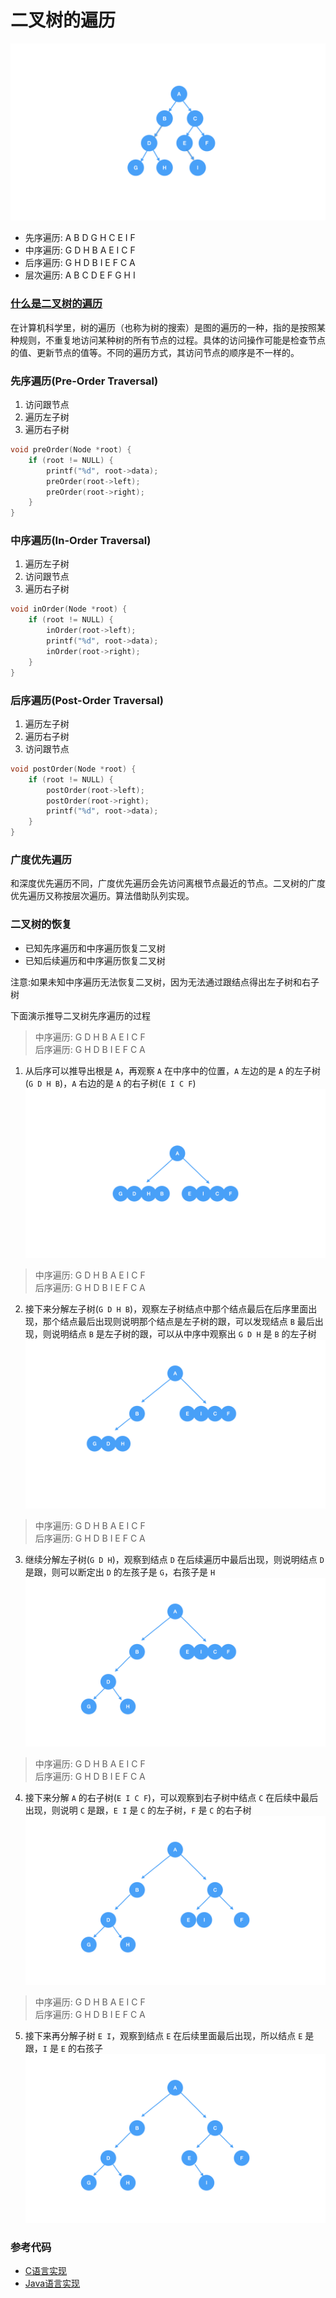 # 二叉树的遍历

<img src="../../images/tree/二叉树.png" >

* 先序遍历: A B D G H C E I F
* 中序遍历: G D H B A E I C F
* 后序遍历: G H D B I E F C A
* 层次遍历: A B C D E F G H I

### [什么是二叉树的遍历](https://zh.wikipedia.org/wiki/%E6%A0%91%E7%9A%84%E9%81%8D%E5%8E%86)
在计算机科学里，树的遍历（也称为树的搜索）是图的遍历的一种，指的是按照某种规则，不重复地访问某种树的所有节点的过程。具体的访问操作可能是检查节点的值、更新节点的值等。不同的遍历方式，其访问节点的顺序是不一样的。

### 先序遍历(Pre-Order Traversal)
1. 访问跟节点
2. 遍历左子树
3. 遍历右子树

``` c
void preOrder(Node *root) {
    if (root != NULL) {
        printf("%d", root->data);
        preOrder(root->left);
        preOrder(root->right);
    }
}
```

### 中序遍历(In-Order Traversal)
1. 遍历左子树
2. 访问跟节点
3. 遍历右子树

``` c
void inOrder(Node *root) {
    if (root != NULL) {
        inOrder(root->left);
        printf("%d", root->data);
        inOrder(root->right);
    }
}
```

### 后序遍历(Post-Order Traversal)
1. 遍历左子树
2. 遍历右子树
3. 访问跟节点

``` c
void postOrder(Node *root) {
    if (root != NULL) {
        postOrder(root->left);
        postOrder(root->right);
        printf("%d", root->data);
    }
}
```

### 广度优先遍历
和深度优先遍历不同，广度优先遍历会先访问离根节点最近的节点。二叉树的广度优先遍历又称按层次遍历。算法借助队列实现。

### 二叉树的恢复
* 已知先序遍历和中序遍历恢复二叉树
* 已知后续遍历和中序遍历恢复二叉树

注意:如果未知中序遍历无法恢复二叉树，因为无法通过跟结点得出左子树和右子树

下面演示推导二叉树先序遍历的过程
>中序遍历: G D H B A E I C F<br/>
后序遍历: G H D B I E F C A

1. 从后序可以推导出根是 `A`，再观察 `A` 在中序中的位置，`A` 左边的是 `A` 的左子树(`G D H B`)，`A` 右边的是 `A` 的右子树(`E I C F`)
![二叉树恢复第一步](../../images/tree/二叉树恢复第一步.png)

>中序遍历: G D H B A E I C F<br/>
后序遍历: G H D B I E F C A
2. 接下来分解左子树(`G D H B`)，观察左子树结点中那个结点最后在后序里面出现，那个结点最后出现则说明那个结点是左子树的跟，可以发现结点 `B` 最后出现，则说明结点 `B` 是左子树的跟，可以从中序中观察出 `G D H` 是 `B` 的左子树
![二叉树恢复第二步](../../images/tree/二叉树恢复第二步.png)


>中序遍历: G D H B A E I C F<br/>
后序遍历: G H D B I E F C A
3. 继续分解左子树(`G D H`)，观察到结点 `D` 在后续遍历中最后出现，则说明结点 `D` 是跟，则可以断定出 `D` 的左孩子是 `G`，右孩子是 `H`
![二叉树恢复第三步](../../images/tree/二叉树恢复第三步.png)


>中序遍历: G D H B A E I C F<br/>
后序遍历: G H D B I E F C A
4. 接下来分解 `A` 的右子树(`E I C F`)，可以观察到右子树中结点 `C` 在后续中最后出现，则说明 `C` 是跟，`E I` 是 `C` 的左子树，`F` 是 `C` 的右子树
![二叉树恢复第四步](../../images/tree/二叉树恢复第四步.png)


>中序遍历: G D H B A E I C F<br/>
后序遍历: G H D B I E F C A
5. 接下来再分解子树 `E I`，观察到结点 `E` 在后续里面最后出现，所以结点 `E` 是跟，`I` 是 `E` 的右孩子
![二叉树恢复第五步](../../images/tree/二叉树恢复第五步.png)

### 参考代码
* [C语言实现](https://github.com/examplehub/C/blob/master/datastructures/binarytree/example_binary_tree.c)
* [Java语言实现](https://github.com/examplehub/Java/blob/master/src/main/java/com/examplehub/datastructures/binarytree/BasicBinaryTree.java)









